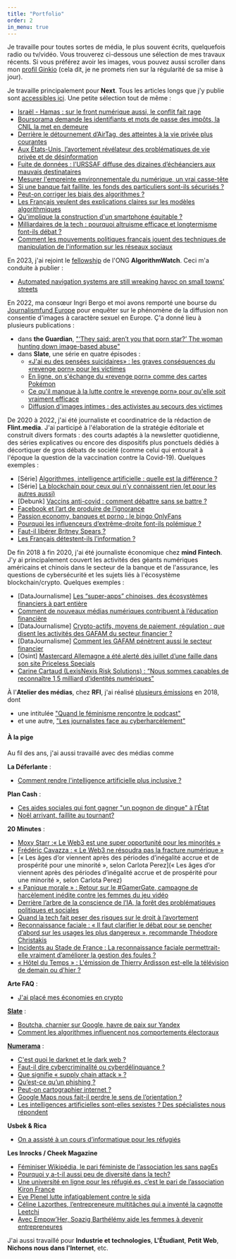 ```yaml
---
title: "Portfolio"
order: 2
in_menu: true
---
```

Je travaille pour toutes sortes de média, le plus souvent écrits, quelquefois radio ou tv/vidéo. Vous trouverez ci-dessous une sélection de mes travaux récents. Si vous préférez avoir les images, vous pouvez aussi scroller dans mon [profil Ginkio](https://ginkio.com/mathilde-saliou) (cela dit, je ne promets rien sur la régularité de sa mise à jour).

Je travaille principalement pour **Next**. Tous les articles longs que j'y publie sont [accessibles ici](https://www.nextinpact.com/recherche;q=;a=54;r=;p=1). Une petite sélection tout de même :
 - [Israël - Hamas : sur le front numérique aussi, le conflit fait rage](https://www.nextinpact.com/article/72763/israel-hamas-sur-front-numerique-aussi-conflit-fait-rage)
 - [Boursorama demande les identifiants et mots de passe des impôts, la CNIL la met en demeure](https://www.nextinpact.com/article/72308/boursorama-demande-identifiants-et-mots-passe-impots-cnil-met-en-demeure)
 - [Derrière le détournement d’AirTag, des atteintes à la vie privée plus courantes](https://www.nextinpact.com/article/71896/derriere-detournement-dairtag-atteintes-a-vie-prive-plus-courantes)
 - [Aux États-Unis, l’avortement révélateur des problématiques de vie privée et de désinformation](https://www.nextinpact.com/article/71785/aux-etats-unis-lavortement-revelateur-problematiques-vie-privee-et-desinformation)
  - [Fuite de données : l’URSSAF diffuse des dizaines d’échéanciers aux mauvais destinataires](https://www.nextinpact.com/article/71595/fuite-donnees-lurssaf-diffuse-dizaines-decheanciers-aux-mauvais-destinataires)
  - [Mesurer l'empreinte environnementale du numérique, un vrai casse-tête](https://www.nextinpact.com/article/71228/mesurer-empreinte-environnementale-numerique-vrai-casse-tete)
  - [Si une banque fait faillite, les fonds des particuliers sont-ils sécurisés ?](https://www.nextinpact.com/article/71229/si-banque-fait-faillite-fonds-particuliers-sont-ils-securises)
  - [Peut-on corriger les biais des algorithmes ?](https://www.nextinpact.com/article/70943/peut-on-corriger-biais-algorithmes)
  - [Les Français veulent des explications claires sur les modèles algorithmiques](https://www.nextinpact.com/article/71068/les-francais-veulent-explications-claires-sur-modeles-algorithmiques)
  - [Qu'implique la construction d'un smartphone équitable ?](https://www.nextinpact.com/article/70871/quimplique-construction-dun-smartphone-equitable)
  - [Milliardaires de la tech : pourquoi altruisme efficace et longtermisme font-ils débat ?](https://www.nextinpact.com/article/70712/milliardaires-tech-pourquoi-altruisme-efficace-et-longtermisme-font-ils-debat)
  - [Comment les mouvements politiques français jouent des techniques de manipulation de l'information sur les réseaux sociaux](https://www.nextinpact.com/article/70132/comment-mouvements-politiques-francais-jouent-techniques-manipulation-information-sur-reseaux-sociaux)

En 2023, j'ai rejoint le [fellowship](https://algorithmwatch.org/en/second-group-algorithmwatch-fellows/) de l'ONG **AlgorithmWatch**. Ceci m'a conduite à publier :
- [Automated navigation systems are still wreaking havoc on small towns’ streets](https://algorithmwatch.org/en/navigation-systems-small-towns/)

En 2022, ma consœur Ingri Bergo et moi avons remporté une bourse du [Journalismfund Europe](https://www.journalismfund.eu/supported-projects/across-europe-revenge-porn-victims-are-taking-digital-abusers) pour enquêter sur le phénomène de la diffusion non consentie d'images à caractère sexuel en Europe. Ç'a donné lieu à plusieurs publications : 
- dans **the Guardian**, ["‘They said: aren’t you that porn star?’ The woman hunting down image-based abuse"](https://www.theguardian.com/global-development/2022/oct/19/they-said-arent-you-that-porn-star-the-woman-hunting-down-image-based-abuse)
- dans **Slate**, une série en quatre épisodes : 
  - [«J'ai eu des pensées suicidaires» : les graves conséquences du «revenge porn» pour les victimes](https://www.slate.fr/story/235033/revenge-porn-pornodivulgation-consequences-mortelles-victimes-suicide-depression)
  - [En ligne, on s'échange du «revenge porn» comme des cartes Pokémon](https://www.slate.fr/story/235372/revenge-porn-cartes-pokemon-collection-insultes-pornographie-intimite-femmes-discord-telegram)
  - [Ce qu'il manque à la lutte contre le «revenge porn» pour qu'elle soit vraiment efficace](https://www.slate.fr/story/235688/revenge-porn-consideration-lois-cyberviolences-femmes-cooperation-europe-reseaux-sociaux-sites-pornographiques)
  - [Diffusion d'images intimes : des activistes au secours des victimes](https://www.slate.fr/story/235976/revenge-porn-diffusion-images-intimes-activistes-associations-secours-victimes-traque-reseaux-sociaux)

De 2020 à 2022, j'ai été journaliste et coordinatrice de la rédaction de **Flint.media**. J'ai participé à l'élaboration de la stratégie éditoriale et construit divers formats : des courts adaptés à la newsletter quotidienne, des séries explicatives ou encore des dispositifs plus ponctuels dédiés à décortiquer de gros débats de société (comme celui qui entourait à l'époque la question de la vaccination contre la Covid-19). Quelques exemples : 
- [Série] [Algorithmes, intelligence artificielle : quelle est la différence ?](https://flint.media/posts/190-algorithmes-intelligence-artificielle-quelle-est-la-difference)
- [Série] [La blockchain pour ceux qui n’y connaissent rien (et pour les autres aussi)](https://flint.media/posts/106-la-blockchain-pour-ceux-qui-n-rsquo-y-connaissent-rien-et-pour-les-autres-aussi)
- [Debunk] [Vaccins anti-covid : comment débattre sans se battre ?](https://flint.media/posts/96-covid-comment-les-vaccins-agissent-t-ils)
- [Facebook et l’art de produire de l’ignorance](https://flint.media/posts/122-facebook-et-l-art-de-produire-de-l-ignorance)
- [Passion economy, banques et porno : le bingo OnlyFans](https://flint.media/posts/98-passion-economy-banques-et-porno-le-bingo-onlyfans)
- [Pourquoi les influenceurs d’extrême-droite font-ils polémique ?](https://flint.media/posts/23-pourquoi-la-video-de-linfluenceur-dextreme-droite-papacito-fait-elle-polemique)
- [Faut-il libérer Britney Spears ?](https://flint.media/posts/49-faut-il-liberer-britney-spears)
- [Les Français détestent-ils l’information ?](https://flint.media/posts/29-les-francais-detestent-ils-linformation)

De fin 2018 à fin 2020, j'ai été journaliste économique chez **mind Fintech**. J'y ai principalement couvert les activités des géants numériques américains et chinois dans le secteur de la banque et de l'assurance, les questions de cybersécurité et les sujets liés à l'écosystème blockchain/crypto. Quelques exemples :
- [DataJournalisme] [Les “super-apps” chinoises, des écosystèmes financiers à part entière](https://www.mindfintech.fr/services-bancaires/les-super-apps-chinoises-des-ecosystemes-financiers-a-part-entiere/)
- [Comment de nouveaux médias numériques contribuent à l’éducation financière](https://www.mindfintech.fr/services-bancaires/comment-de-nouveaux-medias-numeriques-contribuent-a-leducation-financiere/)
- [DataJournalisme] [Crypto-actifs, moyens de paiement, régulation : que disent les activités des GAFAM du secteur financier ?](https://www.mindfintech.fr/services-bancaires/crypto-actifs-moyens-de-paiement-regulation-que-disent-les-activites-des-gafam-du-secteur-financier/)
- [DataJournalisme] [Comment les GAFAM pénètrent aussi le secteur financier](https://www.mindmedia.fr/medias-audiovisuel/comment-les-gafam-penetrent-aussi-le-secteur-financier/)
- [Osint] [Mastercard Allemagne a été alerté dès juillet d’une faille dans son site Priceless Specials](https://www.mindfintech.fr/services-bancaires/mastercard-allemagne-a-ete-alerte-des-juillet-dune-faille-dans-son-site-priceless-specials/)
- [Carine Cartaud (LexisNexis Risk Solutions) : “Nous sommes capables de reconnaître 1,5 milliard d’identités numériques”](https://www.mind.eu.com/fintech/services-bancaires/carine-cartaud-lexisnexis-risk-solutions-nous-sommes-capables-de-reconnaitre-15-milliard-didentites-numeriques/)

À l'**Atelier des médias**, chez **RFI**, j'ai réalisé [plusieurs émissions](https://www.rfi.fr/fr/auteur/mathilde-saliou/) en 2018, dont 
- une intitulée ["Quand le féminisme rencontre le podcast"](https://www.rfi.fr/fr/emission/20180915-quand-le-feminisme-rencontre-le-podcast) 
- et une autre, ["Les journalistes face au cyberharcèlement"](https://www.rfi.fr/fr/emission/20181013-journalistes-cyberharcelement-insultes-lynchages-menaces-reseaux-sociaux)

#### À la pige

Au fil des ans, j'ai aussi travaillé avec des médias comme

**La Déferlante** : 
 - [Comment rendre l'intelligence artificielle plus inclusive ?](https://revueladeferlante.fr/intelligence-artificielle-comment-la-rendre-plus-inclusive/)

**Plan Cash** : 
  - [Ces aides sociales qui font gagner "un pognon de dingue" à l’État](https://plancash.substack.com/p/n41-ces-aides-sociales-qui-font-gagners)
  - [Noël arrivant, faillite au tournant?](https://plancash.substack.com/p/noel-arrivant-faillite-au-tournant)

**20 Minutes** : 
  - [Moxy Starr :« Le Web3 est une super opportunité pour les minorités »](https://www.20minutes.fr/20-mint/4008920-20221116-web3-super-opportunite-minorites)
  - [Frédéric Cavazza : « Le Web3 ne résoudra pas la fracture numérique »](https://www.20minutes.fr/20-mint/4008141-20221115-frederic-cavazza-web3-resoudra-fracture-numerique)
  - [« Les âges d’or viennent après des périodes d’inégalité accrue et de prospérité pour une minorité », selon Carlota Perez](« Les âges d’or viennent après des périodes d’inégalité accrue et de prospérité pour une minorité », selon Carlota Perez)
  - [« Panique morale » : Retour sur le #GamerGate, campagne de harcèlement inédite contre les femmes du jeu vidéo](https://www.20minutes.fr/arts-stars/culture/3324839-20220729-panique-morale-feministes-vont-elles-empecher-jouer-jeux-video)
  - [Derrière l’arbre de la conscience de l’IA, la forêt des problématiques politiques et sociales](https://www.20minutes.fr/arts-stars/web/3315831-20220726-derriere-arbre-conscience-ia-foret-problematiques-politiques-sociales)
  - [Quand la tech fait peser des risques sur le droit à l’avortement](https://www.20minutes.fr/arts-stars/web/3292807-20220526-quand-tech-fait-peser-risques-droit-avortement)
  - [Reconnaissance faciale : « Il faut clarifier le débat pour se pencher d’abord sur les usages les plus dangereux », recommande Théodore Christakis](https://www.20minutes.fr/arts-stars/web/3296603-20220609-reconnaissance-faciale-faut-clarifier-debat-pencher-abord-usages-plus-dangereux-recommande-theodore-christakis)
  - [Incidents au Stade de France : La reconnaissance faciale permettrait-elle vraiment d’améliorer la gestion des foules ?](https://www.20minutes.fr/high-tech/3303651-20220609-incidents-stade-france-reconnaissance-faciale-permettrait-vraiment-ameliorer-gestion-foules)
  - [« Hôtel du Temps » : L'émission de Thierry Ardisson est-elle la télévision de demain ou d'hier ?](https://www.20minutes.fr/arts-stars/television/3280539-20220502-hotel-temps-emission-thierry-ardisson-television-demain-hier)


**Arte FAQ** :
  - [J'ai placé mes économies en crypto](https://story.snapchat.com/p/da34de3d-c1bc-45bc-abcb-66aa1a4becdf/902921768443904)


[**Slate**](https://www.slate.fr/source/170175/mathilde-saliou) :
  - [Boutcha, charnier sur Google, havre de paix sur Yandex](https://www.slate.fr/story/226757/guerre-ukraine-illustre-non-neutralite-moteurs-recherche-russie-propagande)
  - [Comment les algorithmes influencent nos comportements électoraux](https://www.slate.fr/story/226047/election-presidentielle-manipulations-algorithmes-influencent-comportements-electoraux-vote)


[**Numerama**](https://www.numerama.com/author/mathildesaliou/) :
  - [C'est quoi le darknet et le dark web ?](https://www.numerama.com/tech/1188862-dark-net-dark-web-de-quoi-parle-t-on.html)
  - [Faut-il dire cybercriminalité ou cyberdélinquance ?](https://www.numerama.com/cyberguerre/1144844-faut-il-dire-cybercriminalite-ou-cyberdelinquance.html)
  - [Que signifie « supply chain attack » ?](https://www.numerama.com/cyberguerre/1099428-quest-ce-quune-supply-chain-attack.html)
  - [Qu’est-ce qu’un phishing ?](https://www.numerama.com/cyberguerre/1094534-quest-ce-quun-phishing.html)
  - [Peut-on cartographier internet ?](https://www.numerama.com/tech/533403-peut-on-cartographier-internet.html)
  - [Google Maps nous fait-il perdre le sens de l’orientation ?](https://www.numerama.com/tech/403659-google-maps-nous-fait-il-perdre-le-sens-de-lorientation.html)
- [Les intelligences artificielles sont-elles sexistes ? Des spécialistes nous répondent](https://www.numerama.com/politique/330075-les-intelligences-artificielles-sont-elles-sexistes-des-specialistes-nous-repondent.html)

**Usbek & Rica**
- [On a assisté à un cours d’informatique pour les réfugiés](https://usbeketrica.com/fr/article/on-a-assiste-a-un-cours-d-informatique-pour-les-refugies)


**Les Inrocks / Cheek Magazine**
  - [Féminiser Wikipédia, le pari féministe de l’association les sans pagEs](https://www.lesinrocks.com/cheek/les-sans-pages-feminisation-wikipedia-313640-21-06-2018/)
  - [Pourquoi y a-t-il aussi peu de diversité dans la tech?](https://www.lesinrocks.com/cheek/diversite-mixite-tech-312373-15-09-2017/)
  - [Une université en ligne pour les réfugié.es, c’est le pari de l’association Kiron France](https://www.lesinrocks.com/cheek/kiron-france-web-refugies-etudes-312281-28-07-2017/)
  - [Eve Plenel lutte infatigablement contre le sida](https://www.lesinrocks.com/cheek/eve-plenel-lutte-contre-sida-312300-26-07-2017/)
  - [Céline Lazorthes, l’entrepreneure multitâches qui a inventé la cagnotte Leetchi](https://www.lesinrocks.com/cheek/celine-lazhortes-leetchi-french-tech-312245-11-07-2017/)
  - [Avec Empow’Her, Soazig Barthélémy aide les femmes à devenir entrepreneures
](https://www.lesinrocks.com/cheek/empowher-soazig-barthelemy-femmes-entrepreneures-312045-23-05-2017/)

J'ai aussi travaillé pour **Industrie et technologies**, **L'Étudiant**, **Petit Web**, **Nichons nous dans l'Internet**, etc. 